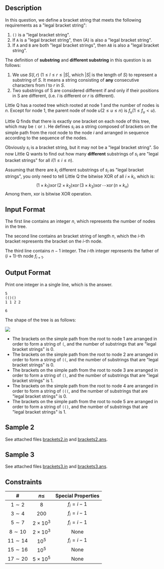 ## Description

In this question, we define a bracket string that meets the following requirements as a "legal bracket string":

1. `()` is a "legal bracket string".
1. If `A` is a "legal bracket string", then (A) is also a "legal bracket string".
1. If `A` and `B` are both "legal bracket strings", then `AB` is also a "legal bracket string".

The definition of **substring** and **different substring** in this question is as follows:

1. We use $S(l,r)$ ($1\le l \le r \le |S|$, which $|S|$ is the length of $S$) to represent a substring of $S$. It means a string consisting of **any** consecutive characters from $l$ to $r$ in $S$.
2. Two substrings of S are considered different if and only if their positions in S are different, (i.e. $l$ is different or $r$ is different).

Little Q has a rooted tree which rooted at node $1$ and the number of nodes is $n$. Except for node $1$, the parent node of node $u(2\le u\le n)$ is $f_u(1\le f_u < u)$.

Little Q finds that there is exactly one bracket on each node of this tree, which may be `(` or `)`. He defines $s_i$ as a string composed of brackets on the simple path from the root node to the node $i$ and arranged in sequence according to the sequence of the nodes.

Obviously $s_i$ is a bracket string, but it may not be a "legal bracket string". So now Little Q wants to find out how many **different** substrings of $s_i$ are "legal bracket strings" for all $i(1\le i\le n)$.

Assuming that there are $k_i$ different substrings of $s_i$ as "legal bracket strings", you only need to tell Little Q the bitwise XOR of all $i\times k_i$, which is:
$$
(1\times k_1)\operatorname{xor}(2\times k_2)\operatorname{xor}(3\times k_3)\operatorname{xor}\cdots\operatorname{xor}(n\times k_n)
$$
Among them, $\text{xor}$ is bitwise XOR operation.

## Input Format

The first line contains an integer $n$, which represents the number of nodes in the tree.

The second line contains an bracket string of length $n$, which the $i$-th bracket represents the bracket on the $i$-th node.

The third line contains $n-1$ integer. The $i$-th integer represents the father of $(i+1)$-th node $f_{i+1}$.

## Output Format

Print one integer in a single line, which is the answer.

```input1
5
(()()
1 1 2 2
```

```output1
6
```

The shape of the tree is as follows:

![](file://5dcfe9db2c334.png)

- The brackets on the simple path from the root to node $1$ are arranged in order to form a string of `(`, and the number of substrings that are "legal bracket strings" is $0$.
- The brackets on the simple path from the root to node $2$ are arranged in order to form a string of `((`, and the number of substrings that are "legal bracket strings" is $0$.
- The brackets on the simple path from the root to node $3$ are arranged in order to form a string of `()`, and the number of substrings that are "legal bracket strings" is $1$.
- The brackets on the simple path from the root to node $4$ are arranged in order to form a string of `(((`, and the number of substrings that are "legal bracket strings" is $0$.
- The brackets on the simple path from the root to node $5$ are arranged in order to form a string of `(()`, and the number of substrings that are "legal bracket strings" is $1$.

## Sample 2

See attached files [brackets2.in](file://brackets2.in) and [brackets2.ans](file://brackets2.ans).

## Sample 3

See attached files [brackets3.in](file://brackets3.in) and [brackets3.ans](file://brackets3.ans).

## Constraints

|      #      |     $n\le$     | Special Properties |
| :---------: | :------------: | :----------------: |
|  $1\sim 2$  |      $8$       |     $f_i=i-1$      |
|  $3\sim4$   |     $200$      |     $f_i=i-1$      |
|  $5\sim 7$  | $2\times 10^3$ |     $f_i=i-1$      |
| $8\sim 10$  | $2\times 10^3$ |        None        |
| $11\sim 14$ |     $10^5$     |     $f_i=i-1$      |
| $15\sim 16$ |     $10^5$     |        None        |
| $17\sim 20$ | $5\times 10^5$ |        None        |
